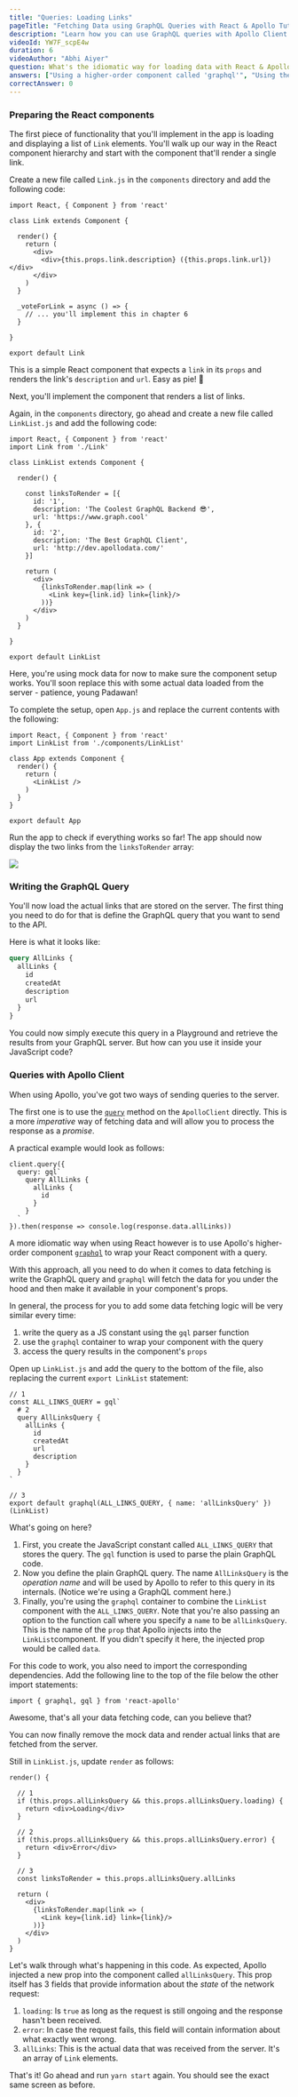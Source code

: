 ```yaml
---
title: "Queries: Loading Links"
pageTitle: "Fetching Data using GraphQL Queries with React & Apollo Tutorial"
description: "Learn how you can use GraphQL queries with Apollo Client to load data from a server and display it in your React components."
videoId: YW7F_scpE4w
duration: 6
videoAuthor: "Abhi Aiyer"
question: What's the idiomatic way for loading data with React & Apollo?
answers: ["Using a higher-order component called 'graphql'", "Using the 'query' method on ApolloClient", "Using 'fetch' and putting the query in the body of the request", "Using XMLHTTPRequest and putting the query in the body of the request"]
correctAnswer: 0
---
```


### Preparing the React components

The first piece of functionality that you'll implement in the app is loading and displaying a list of `Link` elements. You'll walk up our way in the React component hierarchy and start with the component that'll render a single link. 

<Instruction>

Create a new file called `Link.js` in the `components` directory and add the following code:

```js(path=".../hackernews-react-apollo/src/components/Link.js")
import React, { Component } from 'react'

class Link extends Component {

  render() {
    return (
      <div>
        <div>{this.props.link.description} ({this.props.link.url})</div>
      </div>
    )
  }
  
  _voteForLink = async () => {
    // ... you'll implement this in chapter 6  
  }

}

export default Link
```
</Instruction>

This is a simple React component that expects a `link` in its `props` and renders the link's `description` and `url`. Easy as pie! 🍰

Next, you'll implement the component that renders a list of links.

<Instruction>

Again, in the `components` directory, go ahead and create a new file called `LinkList.js` and add the following code:

```js(path=".../hackernews-react-apollo/src/components/LinkList.js")
import React, { Component } from 'react'
import Link from './Link'

class LinkList extends Component {

  render() {

    const linksToRender = [{
      id: '1',
      description: 'The Coolest GraphQL Backend 😎',
      url: 'https://www.graph.cool'
    }, {
      id: '2',
      description: 'The Best GraphQL Client',
      url: 'http://dev.apollodata.com/'
    }]

    return (
      <div>
        {linksToRender.map(link => (
          <Link key={link.id} link={link}/>
        ))}
      </div>
    )
  }

}

export default LinkList
```

</Instruction>


Here, you're using mock data for now to make sure the component setup works. You'll soon replace this with some actual data loaded from the server - patience, young Padawan!

<Instruction>

To complete the setup, open `App.js` and replace the current contents with the following:

```js(path=".../hackernews-react-apollo/src/components/App.js")
import React, { Component } from 'react'
import LinkList from './components/LinkList'

class App extends Component {
  render() {
    return (
      <LinkList />
    )
  }
}

export default App
```

</Instruction>


Run the app to check if everything works so far! The app should now display the two links from the `linksToRender` array:

![](http://imgur.com/FlMveso.png)


### Writing the GraphQL Query

You'll now load the actual links that are stored on the server. The first thing you need to do for that is define the GraphQL query that you want to send to the API. 

Here is what it looks like:

```graphql
query AllLinks {
  allLinks {
    id
    createdAt
    description
    url
  }
}
```

You could now simply execute this query in a Playground and retrieve the results from your GraphQL server. But how can you use it inside your JavaScript code?


### Queries with Apollo Client

When using Apollo, you've got two ways of sending queries to the server.

The first one is to use the [`query`](http://dev.apollodata.com/core/apollo-client-api.html#ApolloClient\.query) method on the `ApolloClient` directly. This is a more _imperative_ way of fetching data and will allow you to process the response as a _promise_.

A practical example would look as follows:

```js(nocopy)
client.query({
  query: gql`
    query AllLinks {
      allLinks {
        id
      }
    }
  `
}).then(response => console.log(response.data.allLinks))
```

A more idiomatic way when using React however is to use Apollo's higher-order component [`graphql`](http://dev.apollodata.com/react/api-graphql.html) to wrap your React component with a query.

With this approach, all you need to do when it comes to data fetching is write the GraphQL query and `graphql` will fetch the data for you under the hood and then make it available in your component's props. 

In general, the process for you to add some data fetching logic will be very similar every time:

1. write the query as a JS constant using the `gql` parser function
2. use the `graphql` container to wrap your component with the query
3. access the query results in the component's `props`

<Instruction>

Open up `LinkList.js` and add the query to the bottom of the file, also replacing the current `export LinkList` statement:

```js(path=".../hackernews-react-apollo/src/components/LinkList.js")
// 1
const ALL_LINKS_QUERY = gql`
  # 2
  query AllLinksQuery {
    allLinks {
      id
      createdAt
      url
      description
    }
  }
`

// 3
export default graphql(ALL_LINKS_QUERY, { name: 'allLinksQuery' }) (LinkList)
```

</Instruction>

What's going on here?

1. First, you create the JavaScript constant called `ALL_LINKS_QUERY` that stores the query. The `gql` function is used to parse the plain GraphQL code.
2. Now you define the plain GraphQL query. The name `AllLinksQuery` is the _operation name_ and will be used by Apollo to refer to this query in its internals.  (Notice we're using a GraphQL comment here.) 
3. Finally, you're using the `graphql` container to combine the `LinkList` component with the `ALL_LINKS_QUERY`. Note that you're also passing an option to the function call where you specify a `name` to be `allLinksQuery`. This is the name of the `prop` that Apollo injects into the `LinkList`component. If you didn't specify it here, the injected prop would be called `data`.

<Instruction>

For this code to work, you also need to import the corresponding dependencies. Add the following line to the top of the file below the other import statements:

```js(path=".../hackernews-react-apollo/src/components/LinkList.js")
import { graphql, gql } from 'react-apollo'
```

</Instruction>


Awesome, that's all your data fetching code, can you believe that?

You can now finally remove the mock data and render actual links that are fetched from the server.

<Instruction>

Still in `LinkList.js`, update `render` as follows:

```js{3-6,8-11,13-14}(path=".../hackernews-react-apollo/src/components/LinkList.js")
render() {

  // 1
  if (this.props.allLinksQuery && this.props.allLinksQuery.loading) {
    return <div>Loading</div>
  }

  // 2
  if (this.props.allLinksQuery && this.props.allLinksQuery.error) {
    return <div>Error</div>
  }

  // 3
  const linksToRender = this.props.allLinksQuery.allLinks

  return (
    <div>
      {linksToRender.map(link => (
        <Link key={link.id} link={link}/>
      ))}
    </div>
  )
}
```

</Instruction>


Let's walk through what's happening in this code. As expected, Apollo injected a new prop into the component called `allLinksQuery`. This prop itself has 3 fields that provide information about the _state_ of the network request:

1. `loading`: Is `true` as long as the request is still ongoing and the response hasn't been received.
2. `error`: In case the request fails, this field will contain information about what exactly went wrong.
3. `allLinks`: This is the actual data that was received from the server. It's an array of `Link` elements.

That's it! Go ahead and run `yarn start` again. You should see the exact same screen as before.
